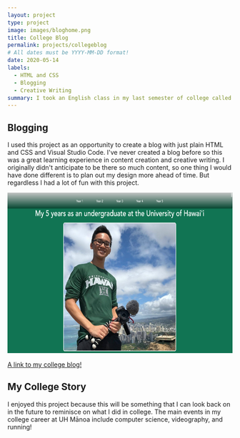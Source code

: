 ```yaml
---
layout: project
type: project
image: images/bloghome.png
title: College Blog
permalink: projects/collegeblog
# All dates must be YYYY-MM-DD format!
date: 2020-05-14
labels:
  - HTML and CSS
  - Blogging
  - Creative Writing
summary: I took an English class in my last semester of college called "Digital Stories" and created a blog for the final project. The blog is about my 5 years in college.
---
```


## Blogging
I used this project as an opportunity to create a blog with just plain HTML and CSS and Visual Studio Code. I've never created a blog before so this was a great learning experience in content creation and creative writing. I originally didn't anticipate to be there so much content, so one thing I would have done different is to plan out my design more ahead of time. But regardless I had a lot of fun with this project.


<img src="../images/bloghome.png" height="360px" width="615px">


<a href="https://willardperalta.github.io/my-college-experience/" target="_blank">A link to my college blog!</a>

## My College Story
I enjoyed this project because this will be something that I can look back on in the future to reminisce on what I did in college. The main events in my college career at UH Mānoa include computer science, videography, and running!
